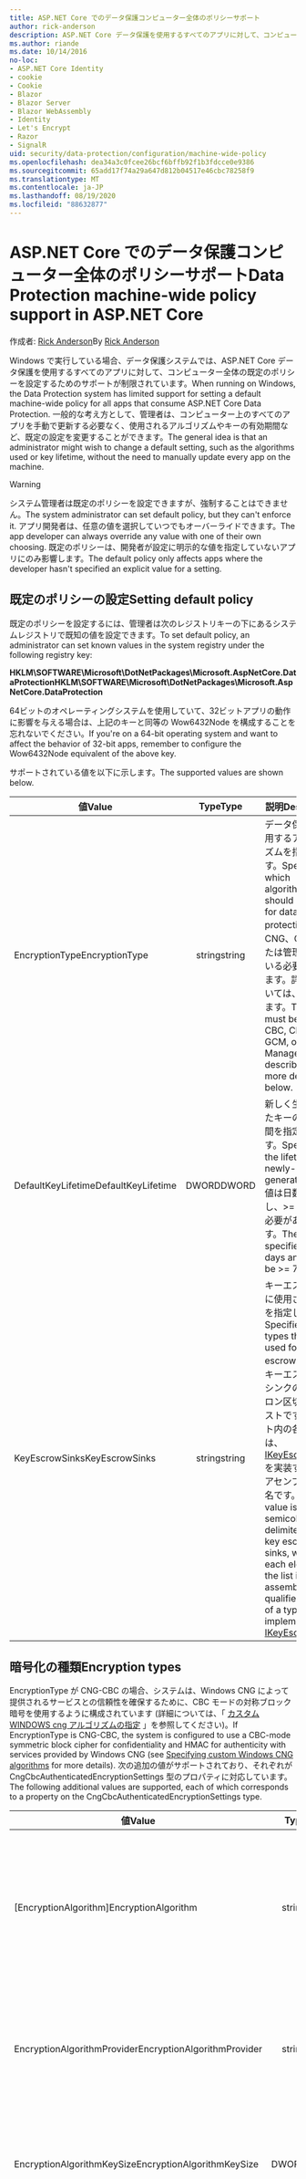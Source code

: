 ```yaml
---
title: ASP.NET Core でのデータ保護コンピューター全体のポリシーサポート
author: rick-anderson
description: ASP.NET Core データ保護を使用するすべてのアプリに対して、コンピューター全体の既定のポリシーを設定するためのサポートについて説明します。
ms.author: riande
ms.date: 10/14/2016
no-loc:
- ASP.NET Core Identity
- cookie
- Cookie
- Blazor
- Blazor Server
- Blazor WebAssembly
- Identity
- Let's Encrypt
- Razor
- SignalR
uid: security/data-protection/configuration/machine-wide-policy
ms.openlocfilehash: dea34a3c0fcee26bcf6bffb92f1b3fdcce0e9386
ms.sourcegitcommit: 65add17f74a29a647d812b04517e46cbc78258f9
ms.translationtype: MT
ms.contentlocale: ja-JP
ms.lasthandoff: 08/19/2020
ms.locfileid: "88632877"
---
```

# <a name="data-protection-machine-wide-policy-support-in-aspnet-core"></a><span data-ttu-id="bf53a-103">ASP.NET Core でのデータ保護コンピューター全体のポリシーサポート</span><span class="sxs-lookup"><span data-stu-id="bf53a-103">Data Protection machine-wide policy support in ASP.NET Core</span></span>

<span data-ttu-id="bf53a-104">作成者: [Rick Anderson](https://twitter.com/RickAndMSFT)</span><span class="sxs-lookup"><span data-stu-id="bf53a-104">By [Rick Anderson](https://twitter.com/RickAndMSFT)</span></span>

<span data-ttu-id="bf53a-105">Windows で実行している場合、データ保護システムでは、ASP.NET Core データ保護を使用するすべてのアプリに対して、コンピューター全体の既定のポリシーを設定するためのサポートが制限されています。</span><span class="sxs-lookup"><span data-stu-id="bf53a-105">When running on Windows, the Data Protection system has limited support for setting a default machine-wide policy for all apps that consume ASP.NET Core Data Protection.</span></span> <span data-ttu-id="bf53a-106">一般的な考え方として、管理者は、コンピューター上のすべてのアプリを手動で更新する必要なく、使用されるアルゴリズムやキーの有効期間など、既定の設定を変更することができます。</span><span class="sxs-lookup"><span data-stu-id="bf53a-106">The general idea is that an administrator might wish to change a default setting, such as the algorithms used or key lifetime, without the need to manually update every app on the machine.</span></span>

> [!WARNING]
> <span data-ttu-id="bf53a-107">システム管理者は既定のポリシーを設定できますが、強制することはできません。</span><span class="sxs-lookup"><span data-stu-id="bf53a-107">The system administrator can set default policy, but they can't enforce it.</span></span> <span data-ttu-id="bf53a-108">アプリ開発者は、任意の値を選択していつでもオーバーライドできます。</span><span class="sxs-lookup"><span data-stu-id="bf53a-108">The app developer can always override any value with one of their own choosing.</span></span> <span data-ttu-id="bf53a-109">既定のポリシーは、開発者が設定に明示的な値を指定していないアプリにのみ影響します。</span><span class="sxs-lookup"><span data-stu-id="bf53a-109">The default policy only affects apps where the developer hasn't specified an explicit value for a setting.</span></span>

## <a name="setting-default-policy"></a><span data-ttu-id="bf53a-110">既定のポリシーの設定</span><span class="sxs-lookup"><span data-stu-id="bf53a-110">Setting default policy</span></span>

<span data-ttu-id="bf53a-111">既定のポリシーを設定するには、管理者は次のレジストリキーの下にあるシステムレジストリで既知の値を設定できます。</span><span class="sxs-lookup"><span data-stu-id="bf53a-111">To set default policy, an administrator can set known values in the system registry under the following registry key:</span></span>

<span data-ttu-id="bf53a-112">**HKLM\SOFTWARE\Microsoft\DotNetPackages\Microsoft.AspNetCore.DataProtection**</span><span class="sxs-lookup"><span data-stu-id="bf53a-112">**HKLM\SOFTWARE\Microsoft\DotNetPackages\Microsoft.AspNetCore.DataProtection**</span></span>

<span data-ttu-id="bf53a-113">64ビットのオペレーティングシステムを使用していて、32ビットアプリの動作に影響を与える場合は、上記のキーと同等の Wow6432Node を構成することを忘れないでください。</span><span class="sxs-lookup"><span data-stu-id="bf53a-113">If you're on a 64-bit operating system and want to affect the behavior of 32-bit apps, remember to configure the Wow6432Node equivalent of the above key.</span></span>

<span data-ttu-id="bf53a-114">サポートされている値を以下に示します。</span><span class="sxs-lookup"><span data-stu-id="bf53a-114">The supported values are shown below.</span></span>

| <span data-ttu-id="bf53a-115">値</span><span class="sxs-lookup"><span data-stu-id="bf53a-115">Value</span></span>              | <span data-ttu-id="bf53a-116">Type</span><span class="sxs-lookup"><span data-stu-id="bf53a-116">Type</span></span>   | <span data-ttu-id="bf53a-117">説明</span><span class="sxs-lookup"><span data-stu-id="bf53a-117">Description</span></span> |
| ------------------ | :----: | ----------- |
| <span data-ttu-id="bf53a-118">EncryptionType</span><span class="sxs-lookup"><span data-stu-id="bf53a-118">EncryptionType</span></span>     | <span data-ttu-id="bf53a-119">string</span><span class="sxs-lookup"><span data-stu-id="bf53a-119">string</span></span> | <span data-ttu-id="bf53a-120">データ保護に使用するアルゴリズムを指定します。</span><span class="sxs-lookup"><span data-stu-id="bf53a-120">Specifies which algorithms should be used for data protection.</span></span> <span data-ttu-id="bf53a-121">値は CNG、CNG、または管理されている必要があります。詳細については、後述します。</span><span class="sxs-lookup"><span data-stu-id="bf53a-121">The value must be CNG-CBC, CNG-GCM, or Managed and is described in more detail below.</span></span> |
| <span data-ttu-id="bf53a-122">DefaultKeyLifetime</span><span class="sxs-lookup"><span data-stu-id="bf53a-122">DefaultKeyLifetime</span></span> | <span data-ttu-id="bf53a-123">DWORD</span><span class="sxs-lookup"><span data-stu-id="bf53a-123">DWORD</span></span>  | <span data-ttu-id="bf53a-124">新しく生成されたキーの有効期間を指定します。</span><span class="sxs-lookup"><span data-stu-id="bf53a-124">Specifies the lifetime for newly-generated keys.</span></span> <span data-ttu-id="bf53a-125">値は日数で指定し、>= 7 にする必要があります。</span><span class="sxs-lookup"><span data-stu-id="bf53a-125">The value is specified in days and must be >= 7.</span></span> |
| <span data-ttu-id="bf53a-126">KeyEscrowSinks</span><span class="sxs-lookup"><span data-stu-id="bf53a-126">KeyEscrowSinks</span></span>     | <span data-ttu-id="bf53a-127">string</span><span class="sxs-lookup"><span data-stu-id="bf53a-127">string</span></span> | <span data-ttu-id="bf53a-128">キーエスクローに使用される型を指定します。</span><span class="sxs-lookup"><span data-stu-id="bf53a-128">Specifies the types that are used for key escrow.</span></span> <span data-ttu-id="bf53a-129">値は、キーエスクローシンクのセミコロン区切りのリストです。リスト内の各要素は、 [IKeyEscrowSink](/dotnet/api/microsoft.aspnetcore.dataprotection.keymanagement.ikeyescrowsink)を実装する型のアセンブリ修飾名です。</span><span class="sxs-lookup"><span data-stu-id="bf53a-129">The value is a semicolon-delimited list of key escrow sinks, where each element in the list is the assembly-qualified name of a type that implements [IKeyEscrowSink](/dotnet/api/microsoft.aspnetcore.dataprotection.keymanagement.ikeyescrowsink).</span></span> |

## <a name="encryption-types"></a><span data-ttu-id="bf53a-130">暗号化の種類</span><span class="sxs-lookup"><span data-stu-id="bf53a-130">Encryption types</span></span>

<span data-ttu-id="bf53a-131">EncryptionType が CNG-CBC の場合、システムは、Windows CNG によって提供されるサービスとの信頼性を確保するために、CBC モードの対称ブロック暗号を使用するように構成されています (詳細については、「 [カスタム WINDOWS cng アルゴリズムの指定](xref:security/data-protection/configuration/overview#specifying-custom-windows-cng-algorithms) 」を参照してください)。</span><span class="sxs-lookup"><span data-stu-id="bf53a-131">If EncryptionType is CNG-CBC, the system is configured to use a CBC-mode symmetric block cipher for confidentiality and HMAC for authenticity with services provided by Windows CNG (see [Specifying custom Windows CNG algorithms](xref:security/data-protection/configuration/overview#specifying-custom-windows-cng-algorithms) for more details).</span></span> <span data-ttu-id="bf53a-132">次の追加の値がサポートされており、それぞれが CngCbcAuthenticatedEncryptionSettings 型のプロパティに対応しています。</span><span class="sxs-lookup"><span data-stu-id="bf53a-132">The following additional values are supported, each of which corresponds to a property on the CngCbcAuthenticatedEncryptionSettings type.</span></span>

| <span data-ttu-id="bf53a-133">値</span><span class="sxs-lookup"><span data-stu-id="bf53a-133">Value</span></span>                       | <span data-ttu-id="bf53a-134">Type</span><span class="sxs-lookup"><span data-stu-id="bf53a-134">Type</span></span>   | <span data-ttu-id="bf53a-135">説明</span><span class="sxs-lookup"><span data-stu-id="bf53a-135">Description</span></span> |
| --------------------------- | :----: | ----------- |
| <span data-ttu-id="bf53a-136">[EncryptionAlgorithm]</span><span class="sxs-lookup"><span data-stu-id="bf53a-136">EncryptionAlgorithm</span></span>         | <span data-ttu-id="bf53a-137">string</span><span class="sxs-lookup"><span data-stu-id="bf53a-137">string</span></span> | <span data-ttu-id="bf53a-138">CNG によって認識される対称ブロック暗号アルゴリズムの名前。</span><span class="sxs-lookup"><span data-stu-id="bf53a-138">The name of a symmetric block cipher algorithm understood by CNG.</span></span> <span data-ttu-id="bf53a-139">このアルゴリズムは、CBC モードで開かれています。</span><span class="sxs-lookup"><span data-stu-id="bf53a-139">This algorithm is opened in CBC mode.</span></span> |
| <span data-ttu-id="bf53a-140">EncryptionAlgorithmProvider</span><span class="sxs-lookup"><span data-stu-id="bf53a-140">EncryptionAlgorithmProvider</span></span> | <span data-ttu-id="bf53a-141">string</span><span class="sxs-lookup"><span data-stu-id="bf53a-141">string</span></span> | <span data-ttu-id="bf53a-142">アルゴリズム EncryptionAlgorithm を生成できる CNG プロバイダー実装の名前。</span><span class="sxs-lookup"><span data-stu-id="bf53a-142">The name of the CNG provider implementation that can produce the algorithm EncryptionAlgorithm.</span></span> |
| <span data-ttu-id="bf53a-143">EncryptionAlgorithmKeySize</span><span class="sxs-lookup"><span data-stu-id="bf53a-143">EncryptionAlgorithmKeySize</span></span>  | <span data-ttu-id="bf53a-144">DWORD</span><span class="sxs-lookup"><span data-stu-id="bf53a-144">DWORD</span></span>  | <span data-ttu-id="bf53a-145">対称ブロック暗号アルゴリズム用に派生させるキーの長さ (ビット単位)。</span><span class="sxs-lookup"><span data-stu-id="bf53a-145">The length (in bits) of the key to derive for the symmetric block cipher algorithm.</span></span> |
| <span data-ttu-id="bf53a-146">HashAlgorithm</span><span class="sxs-lookup"><span data-stu-id="bf53a-146">HashAlgorithm</span></span>               | <span data-ttu-id="bf53a-147">string</span><span class="sxs-lookup"><span data-stu-id="bf53a-147">string</span></span> | <span data-ttu-id="bf53a-148">CNG によって認識されるハッシュアルゴリズムの名前。</span><span class="sxs-lookup"><span data-stu-id="bf53a-148">The name of a hash algorithm understood by CNG.</span></span> <span data-ttu-id="bf53a-149">このアルゴリズムは、HMAC モードで開かれています。</span><span class="sxs-lookup"><span data-stu-id="bf53a-149">This algorithm is opened in HMAC mode.</span></span> |
| <span data-ttu-id="bf53a-150">HashAlgorithmProvider</span><span class="sxs-lookup"><span data-stu-id="bf53a-150">HashAlgorithmProvider</span></span>       | <span data-ttu-id="bf53a-151">string</span><span class="sxs-lookup"><span data-stu-id="bf53a-151">string</span></span> | <span data-ttu-id="bf53a-152">アルゴリズム HashAlgorithm を生成できる CNG プロバイダー実装の名前。</span><span class="sxs-lookup"><span data-stu-id="bf53a-152">The name of the CNG provider implementation that can produce the algorithm HashAlgorithm.</span></span> |

<span data-ttu-id="bf53a-153">EncryptionType が CNG-GCM の場合、システムは、Windows CNG によって提供されるサービスとの機密性および信頼性を確保するために、Galois/カウンタモードの対称ブロック暗号を使用するように構成されています (詳細については、「 [カスタム WINDOWS cng アルゴリズムの指定](xref:security/data-protection/configuration/overview#specifying-custom-windows-cng-algorithms) 」を参照してください)。</span><span class="sxs-lookup"><span data-stu-id="bf53a-153">If EncryptionType is CNG-GCM, the system is configured to use a Galois/Counter Mode symmetric block cipher for confidentiality and authenticity with services provided by Windows CNG (see [Specifying custom Windows CNG algorithms](xref:security/data-protection/configuration/overview#specifying-custom-windows-cng-algorithms) for more details).</span></span> <span data-ttu-id="bf53a-154">次の追加の値がサポートされており、それぞれが CngGcmAuthenticatedEncryptionSettings 型のプロパティに対応しています。</span><span class="sxs-lookup"><span data-stu-id="bf53a-154">The following additional values are supported, each of which corresponds to a property on the CngGcmAuthenticatedEncryptionSettings type.</span></span>

| <span data-ttu-id="bf53a-155">値</span><span class="sxs-lookup"><span data-stu-id="bf53a-155">Value</span></span>                       | <span data-ttu-id="bf53a-156">Type</span><span class="sxs-lookup"><span data-stu-id="bf53a-156">Type</span></span>   | <span data-ttu-id="bf53a-157">説明</span><span class="sxs-lookup"><span data-stu-id="bf53a-157">Description</span></span> |
| --------------------------- | :----: | ----------- |
| <span data-ttu-id="bf53a-158">[EncryptionAlgorithm]</span><span class="sxs-lookup"><span data-stu-id="bf53a-158">EncryptionAlgorithm</span></span>         | <span data-ttu-id="bf53a-159">string</span><span class="sxs-lookup"><span data-stu-id="bf53a-159">string</span></span> | <span data-ttu-id="bf53a-160">CNG によって認識される対称ブロック暗号アルゴリズムの名前。</span><span class="sxs-lookup"><span data-stu-id="bf53a-160">The name of a symmetric block cipher algorithm understood by CNG.</span></span> <span data-ttu-id="bf53a-161">このアルゴリズムは、Galois/カウンタモードで開かれています。</span><span class="sxs-lookup"><span data-stu-id="bf53a-161">This algorithm is opened in Galois/Counter Mode.</span></span> |
| <span data-ttu-id="bf53a-162">EncryptionAlgorithmProvider</span><span class="sxs-lookup"><span data-stu-id="bf53a-162">EncryptionAlgorithmProvider</span></span> | <span data-ttu-id="bf53a-163">string</span><span class="sxs-lookup"><span data-stu-id="bf53a-163">string</span></span> | <span data-ttu-id="bf53a-164">アルゴリズム EncryptionAlgorithm を生成できる CNG プロバイダー実装の名前。</span><span class="sxs-lookup"><span data-stu-id="bf53a-164">The name of the CNG provider implementation that can produce the algorithm EncryptionAlgorithm.</span></span> |
| <span data-ttu-id="bf53a-165">EncryptionAlgorithmKeySize</span><span class="sxs-lookup"><span data-stu-id="bf53a-165">EncryptionAlgorithmKeySize</span></span>  | <span data-ttu-id="bf53a-166">DWORD</span><span class="sxs-lookup"><span data-stu-id="bf53a-166">DWORD</span></span>  | <span data-ttu-id="bf53a-167">対称ブロック暗号アルゴリズム用に派生させるキーの長さ (ビット単位)。</span><span class="sxs-lookup"><span data-stu-id="bf53a-167">The length (in bits) of the key to derive for the symmetric block cipher algorithm.</span></span> |

<span data-ttu-id="bf53a-168">EncryptionType が管理されている場合、システムは、機密性と KeyedHashAlgorithm に対してマネージ SymmetricAlgorithm を使用するように構成されています (詳細については、「 [カスタムマネージアルゴリズムの指定](xref:security/data-protection/configuration/overview#specifying-custom-managed-algorithms) 」を参照してください)。</span><span class="sxs-lookup"><span data-stu-id="bf53a-168">If EncryptionType is Managed, the system is configured to use a managed SymmetricAlgorithm for confidentiality and KeyedHashAlgorithm for authenticity (see [Specifying custom managed algorithms](xref:security/data-protection/configuration/overview#specifying-custom-managed-algorithms) for more details).</span></span> <span data-ttu-id="bf53a-169">次の追加の値がサポートされており、それぞれが ManagedAuthenticatedEncryptionSettings 型のプロパティに対応しています。</span><span class="sxs-lookup"><span data-stu-id="bf53a-169">The following additional values are supported, each of which corresponds to a property on the ManagedAuthenticatedEncryptionSettings type.</span></span>

| <span data-ttu-id="bf53a-170">値</span><span class="sxs-lookup"><span data-stu-id="bf53a-170">Value</span></span>                      | <span data-ttu-id="bf53a-171">Type</span><span class="sxs-lookup"><span data-stu-id="bf53a-171">Type</span></span>   | <span data-ttu-id="bf53a-172">説明</span><span class="sxs-lookup"><span data-stu-id="bf53a-172">Description</span></span> |
| -------------------------- | :----: | ----------- |
| <span data-ttu-id="bf53a-173">EncryptionAlgorithmType</span><span class="sxs-lookup"><span data-stu-id="bf53a-173">EncryptionAlgorithmType</span></span>    | <span data-ttu-id="bf53a-174">string</span><span class="sxs-lookup"><span data-stu-id="bf53a-174">string</span></span> | <span data-ttu-id="bf53a-175">SymmetricAlgorithm を実装する型のアセンブリ修飾名。</span><span class="sxs-lookup"><span data-stu-id="bf53a-175">The assembly-qualified name of a type that implements SymmetricAlgorithm.</span></span> |
| <span data-ttu-id="bf53a-176">EncryptionAlgorithmKeySize</span><span class="sxs-lookup"><span data-stu-id="bf53a-176">EncryptionAlgorithmKeySize</span></span> | <span data-ttu-id="bf53a-177">DWORD</span><span class="sxs-lookup"><span data-stu-id="bf53a-177">DWORD</span></span>  | <span data-ttu-id="bf53a-178">対称暗号化アルゴリズム用に派生させるキーの長さ (ビット単位)。</span><span class="sxs-lookup"><span data-stu-id="bf53a-178">The length (in bits) of the key to derive for the symmetric encryption algorithm.</span></span> |
| <span data-ttu-id="bf53a-179">ValidationAlgorithmType</span><span class="sxs-lookup"><span data-stu-id="bf53a-179">ValidationAlgorithmType</span></span>    | <span data-ttu-id="bf53a-180">string</span><span class="sxs-lookup"><span data-stu-id="bf53a-180">string</span></span> | <span data-ttu-id="bf53a-181">KeyedHashAlgorithm を実装する型のアセンブリ修飾名。</span><span class="sxs-lookup"><span data-stu-id="bf53a-181">The assembly-qualified name of a type that implements KeyedHashAlgorithm.</span></span> |

<span data-ttu-id="bf53a-182">EncryptionType の値が null または空以外の場合は、起動時にデータ保護システムによって例外がスローされます。</span><span class="sxs-lookup"><span data-stu-id="bf53a-182">If EncryptionType has any other value other than null or empty, the Data Protection system throws an exception at startup.</span></span>

> [!WARNING]
> <span data-ttu-id="bf53a-183">型名 (EncryptionAlgorithmType、ValidationAlgorithmType、KeyEscrowSinks) を含む既定のポリシー設定を構成する場合は、アプリで種類を使用できるようにする必要があります。</span><span class="sxs-lookup"><span data-stu-id="bf53a-183">When configuring a default policy setting that involves type names (EncryptionAlgorithmType, ValidationAlgorithmType, KeyEscrowSinks), the types must be available to the app.</span></span> <span data-ttu-id="bf53a-184">これは、デスクトップ CLR で実行されているアプリの場合、これらの型を含むアセンブリがグローバルアセンブリキャッシュ (GAC) に存在する必要があることを意味します。</span><span class="sxs-lookup"><span data-stu-id="bf53a-184">This means that for apps running on Desktop CLR, the assemblies that contain these types should be present in the Global Assembly Cache (GAC).</span></span> <span data-ttu-id="bf53a-185">.NET Core で実行されている ASP.NET Core アプリの場合は、これらの種類を含むパッケージをインストールする必要があります。</span><span class="sxs-lookup"><span data-stu-id="bf53a-185">For ASP.NET Core apps running on .NET Core, the packages that contain these types should be installed.</span></span>
